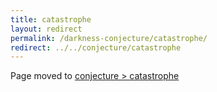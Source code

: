 ```yaml
---
title: catastrophe
layout: redirect
permalink: /darkness-conjecture/catastrophe/
redirect: ../../conjecture/catastrophe
---
```


Page moved to [conjecture > catastrophe](/conjecture/catastrophe)
